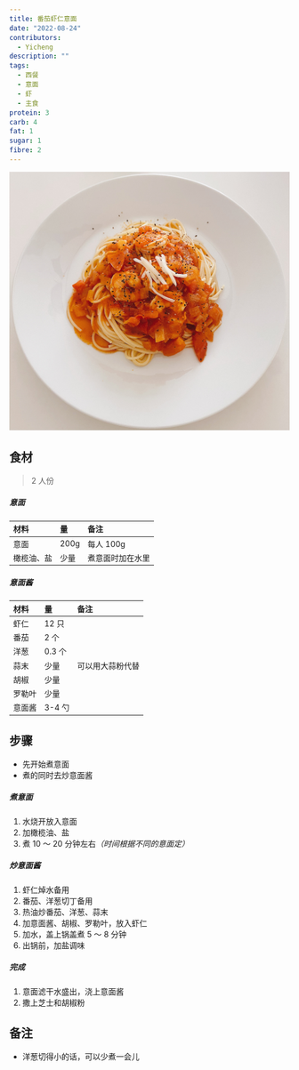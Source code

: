 ```yaml
---
title: 番茄虾仁意面
date: "2022-08-24"
contributors:
  - Yicheng
description: ""
tags:
  - 西餐
  - 意面
  - 虾
  - 主食
protein: 3
carb: 4
fat: 1
sugar: 1
fibre: 2
---
```


![番茄虾仁意面](./image.jpg)

## 食材

> 2 人份

##### 意面

| 材料       | 量   | 备注             |
| :--------- | :--- | :--------------- |
| 意面       | 200g | 每人 100g        |
| 橄榄油、盐 | 少量 | 煮意面时加在水里 |

##### 意面酱

| 材料   | 量     | 备注             |
| :----- | :----- | :--------------- |
| 虾仁   | 12 只  |                  |
| 番茄   | 2 个   |                  |
| 洋葱   | 0.3 个 |                  |
| 蒜末   | 少量   | 可以用大蒜粉代替 |
| 胡椒   | 少量   |                  |
| 罗勒叶 | 少量   |                  |
| 意面酱 | 3-4 勺 |                  |

## 步骤

- 先开始煮意面
- 煮的同时去炒意面酱

##### 煮意面

1. 水烧开放入意面
2. 加橄榄油、盐
3. 煮 10 ～ 20 分钟左右<em>（时间根据不同的意面定）</em>

##### 炒意面酱

1. 虾仁焯水备用
2. 番茄、洋葱切丁备用
3. 热油炒番茄、洋葱、蒜末
4. 加意面酱、胡椒、罗勒叶，放入虾仁
5. 加水，盖上锅盖煮 5 ～ 8 分钟
6. 出锅前，加盐调味

##### 完成

1. 意面滤干水盛出，浇上意面酱
2. 撒上芝士和胡椒粉

## 备注

- 洋葱切得小的话，可以少煮一会儿
